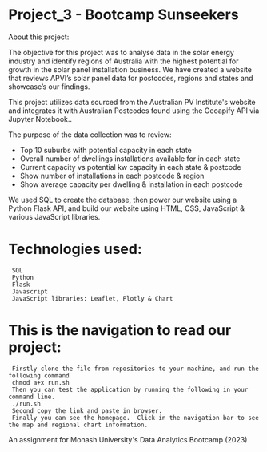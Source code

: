 # Project_3 - Bootcamp Sunseekers

About this project:

The objective for this project was to analyse data in the solar energy industry and identify regions of Australia with the highest potential for growth in the solar panel installation business. We have created a website that reviews APVI’s solar panel data for postcodes, regions and states and showcase’s our findings.

This project utilizes data sourced from the Australian PV Institute's website and integrates it with Australian Postcodes found using the Geoapify API via Jupyter Notebook.. 

The purpose of the data collection was to review:
- Top 10 suburbs with potential capacity in each state
- Overall number of dwellings installations available for in each state
- Current capacity vs potential kw capacity in each state & postcode
- Show number of installations in each postcode & region
- Show average capacity per dwelling & installation in each postcode 

We used SQL to create the database, then power our website using a Python Flask API, and build our website using HTML, CSS, JavaScript & various JavaScript libraries.

# Technologies used:

     SQL
     Python
     Flask
     Javascript
     JavaScript libraries: Leaflet, Plotly & Chart 

# This is the navigation to read our project:

     Firstly clone the file from repositories to your machine, and run the following command
     chmod a+x run.sh
     Then you can test the application by running the following in your command line.
     ./run.sh
     Second copy the link and paste in browser.
     Finally you can see the homepage.  Click in the navigation bar to see the map and regional chart information.


An assignment for Monash University's Data Analytics Bootcamp (2023)
